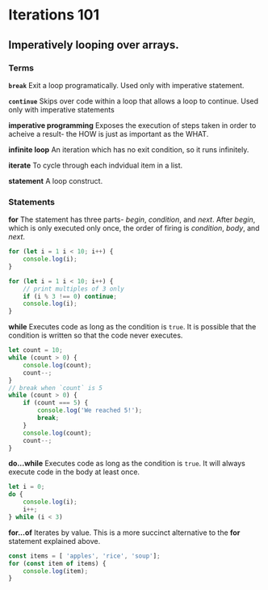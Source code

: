 # Iterations 101
## Imperatively looping over arrays.

### Terms
**`break`**
Exit a loop programatically. Used only with imperative statement.

**`continue`**
Skips over code within a loop that allows a loop to continue. Used only with imperative statements

**imperative programming**
Exposes the execution of steps taken in order to acheive a result- the HOW is just as important as the WHAT.

**infinite loop**
An iteration which has no exit condition, so it runs infinitely.

**iterate**
To cycle through each indvidual item in a list.

**statement**
A loop construct.

### Statements

**for**
The statement has three parts- _begin_, _condition_, and _next_. After _begin_, which is only executed only once, the order of firing is _condition_, _body_, and _next_.

```javascript
for (let i = 1 i < 10; i++) {
    console.log(i);
}

for (let i = 1 i < 10; i++) {
    // print multiples of 3 only
    if (i % 3 !== 0) continue;
    console.log(i);
}

```

**while**
Executes code as long as the condition is `true`. It is possible that the condition is written so that the code never executes.
```javascript
let count = 10;
while (count > 0) {
    console.log(count);
    count--;
}
// break when `count` is 5
while (count > 0) {
    if (count === 5) {
        console.log('We reached 5!');
        break;
    }
    console.log(count);
    count--;
}
```

**do...while**
Executes code as long as the condition is `true`. It will always execute code in the body at least once.
```javascript
let i = 0;
do {
    console.log(i);
    i++;
} while (i < 3)
```

**for...of**
Iterates by value. This is a more succinct alternative to the **for** statement explained above.
```javascript
const items = [ 'apples', 'rice', 'soup'];
for (const item of items) {
    console.log(item);
}
```